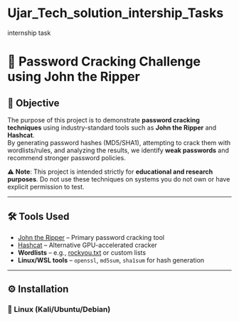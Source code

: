 # Ujar_Tech_solution_intership_Tasks
internship task  
# 🔐 Password Cracking Challenge using John the Ripper

## 📌 Objective
The purpose of this project is to demonstrate **password cracking techniques** using industry-standard tools such as **John the Ripper** and **Hashcat**.  
By generating password hashes (MD5/SHA1), attempting to crack them with wordlists/rules, and analyzing the results, we identify **weak passwords** and recommend stronger password policies.

⚠️ **Note**: This project is intended strictly for **educational and research purposes**. Do not use these techniques on systems you do not own or have explicit permission to test.

---

## 🛠️ Tools Used
- [John the Ripper](https://www.openwall.com/john/) – Primary password cracking tool  
- [Hashcat](https://hashcat.net/hashcat/) – Alternative GPU-accelerated cracker  
- **Wordlists** – e.g., [rockyou.txt](https://github.com/brannondorsey/naive-hashcat/releases/download/data/rockyou.txt) or custom lists  
- **Linux/WSL tools** – `openssl`, `md5sum`, `sha1sum` for hash generation  

---

## ⚙️ Installation

### 🔹 Linux (Kali/Ubuntu/Debian)
